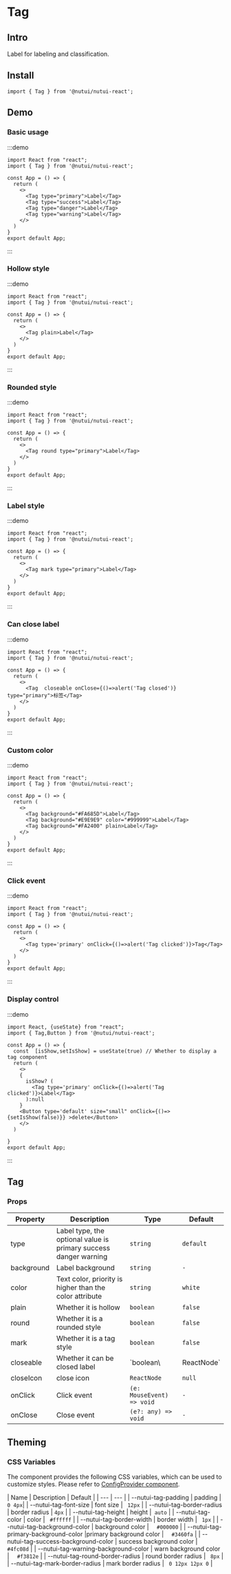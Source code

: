 # Tag

## Intro

Label for labeling and classification.

## Install

```tsx
import { Tag } from '@nutui/nutui-react';

```

## Demo

### Basic usage

:::demo

```tsx
import React from "react";
import { Tag } from '@nutui/nutui-react';

const App = () => {
  return (
    <>
      <Tag type="primary">Label</Tag>
      <Tag type="success">Label</Tag>
      <Tag type="danger">Label</Tag>
      <Tag type="warning">Label</Tag>
    </>
  )
}
export default App;
```

:::

### Hollow style

:::demo

```tsx
import React from "react";
import { Tag } from '@nutui/nutui-react';

const App = () => {
  return (
    <>
      <Tag plain>Label</Tag>
    </>
  )
}
export default App;
```

:::

### Rounded style

:::demo

```tsx
import React from "react";
import { Tag } from '@nutui/nutui-react';

const App = () => {
  return (
    <>
      <Tag round type="primary">Label</Tag>
    </>
  )
}
export default App;
```

:::

### Label style

:::demo

```tsx
import React from "react";
import { Tag } from '@nutui/nutui-react';

const App = () => {
  return (
    <>
      <Tag mark type="primary">Label</Tag>
    </>
  )
}
export default App;
```

:::

### Can close label

:::demo

```tsx
import React from "react";
import { Tag } from '@nutui/nutui-react';

const App = () => {
  return (
    <>
      <Tag  closeable onClose={()=>alert('Tag closed')}  type="primary">标签</Tag>
    </>
  )
}
export default App;
```

:::

### Custom color

:::demo

```tsx
import React from "react";
import { Tag } from '@nutui/nutui-react';

const App = () => {
  return (
    <>
      <Tag background="#FA685D">Label</Tag>
      <Tag background="#E9E9E9" color="#999999">Label</Tag>
      <Tag background="#FA2400" plain>Label</Tag>
    </>
  )
}
export default App;
```

:::

### Click event

:::demo

```tsx
import React from "react";
import { Tag } from '@nutui/nutui-react';

const App = () => {
  return (
    <>
      <Tag type='primary' onClick={()=>alert('Tag clicked')}>Tag</Tag>
    </>
  )
}
export default App;
```

:::

### Display control

:::demo

```tsx
import React, {useState} from "react";
import { Tag,Button } from '@nutui/nutui-react';

const App = () => {
  const  [isShow,setIsShow] = useState(true) // Whether to display a tag component
  return (
    <>
    {
      isShow? (
        <Tag type='primary' onClick={()=>alert('Tag clicked')}>Label</Tag>
      ):null
    }  
    <Button type='default' size="small" onClick={()=>{setIsShow(false)}} >delete</Button>
    </>
  )
  
}
export default App;
```

:::

## Tag

### Props

| Property | Description | Type | Default |
|-------------------------|---------------------|--------|----------|
| type | Label type, the optional value is primary success danger warning | `string` | `default` |
| background | Label background | `string` |  `-` |
| color | Text color, priority is higher than the color attribute          | `string` | `white`  |
| plain | Whether it is hollow | `boolean` | `false`  |
| round | Whether it is a rounded style | `boolean` | `false`  |
| mark | Whether it is a tag style | `boolean` | `false`  |
| closeable | Whether it can be closed label | `boolean\ | ReactNode` | `false`   | 
| closeIcon     | close icon | `ReactNode` | `null`    | `-` |
| onClick    | Click event |  `(e: MouseEvent) => void`   | `-` |
| onClose    | Close event |  `(e?: any) => void`   | `-` |


## Theming

### CSS Variables

The component provides the following CSS variables, which can be used to customize styles. Please refer to [ConfigProvider component](#/en-US/component/configprovider).

| Name | Description | Default |
| --- | --- |
| --nutui-tag-padding | padding | ` 0 4px`|
| --nutui-tag-font-size | font size | ` 12px` |
| --nutui-tag-border-radius | border radius | `4px` |
| --nutui-tag-height | height |` auto` |
| --nutui-tag-color | color | ` #ffffff` |
| --nutui-tag-border-width | border width | ` 1px` |
| --nutui-tag-background-color | background color | `  #000000` |
| --nutui-tag-primary-background-color |primary background color   | `  #3460fa` |
| --nutui-tag-success-background-color | success background color | `  #4fc08d` |
| --nutui-tag-warning-background-color | warn background color | `  #f3812e` |
| --nutui-tag-round-border-radius | round border radius | ` 8px` |
| --nutui-tag-mark-border-radius | mark border radius | ` 0 12px 12px 0` |
